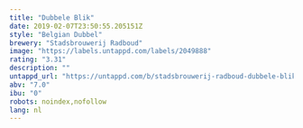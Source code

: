 ```yaml
---
title: "Dubbele Blik"
date: 2019-02-07T23:50:55.205151Z
style: "Belgian Dubbel"
brewery: "Stadsbrouwerij Radboud"
image: "https://labels.untappd.com/labels/2049888"
rating: "3.31"
description: ""
untappd_url: "https://untappd.com/b/stadsbrouwerij-radboud-dubbele-blik/2049888"
abv: "7.0"
ibu: "0"
robots: noindex,nofollow
lang: nl
---
```

